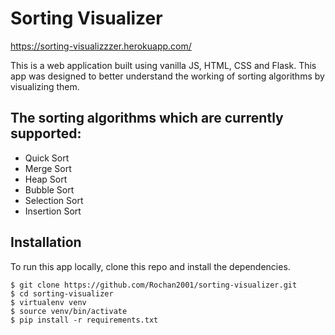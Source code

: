 # Sorting Visualizer
https://sorting-visualizzzer.herokuapp.com/

This is a web application built using vanilla JS, HTML, CSS and Flask. This app was designed to better understand the working of sorting algorithms by visualizing them.

## The sorting algorithms which are currently supported:
- Quick Sort
- Merge Sort
- Heap Sort
- Bubble Sort
- Selection Sort
- Insertion Sort

## Installation

To run this app locally, clone this repo and install the dependencies.

```
$ git clone https://github.com/Rochan2001/sorting-visualizer.git
$ cd sorting-visualizer
$ virtualenv venv
$ source venv/bin/activate
$ pip install -r requirements.txt

```
